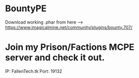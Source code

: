 # BountyPE
Download working .phar from here --> https://www.imagicalmine.net/community/plugins/bounty.707/
# Join my Prison/Factions MCPE server and check it out. 
IP: FallenTech.tk Port: 19132
